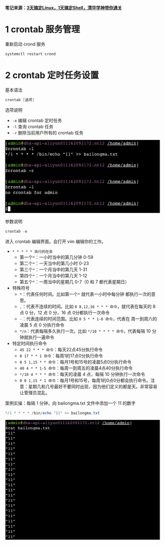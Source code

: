 **笔记来源：**[**3天搞定Linux，1天搞定Shell，清华学神带你通关**](https://www.bilibili.com/video/BV1WY4y1H7d3?p=9&vd_source=e8046ccbdc793e09a75eb61fe8e84a30)



# 1 crontab 服务管理 
重新启动 crond 服务

```powershell
systemctl restart crond
```

# 2 crontab 定时任务设置 
基本语法

```powershell
crontab [选项] 
```

选项说明 

+ `-e` 编辑 crontab 定时任务
+ `-l` 查询 crontab 任务
+ `-r` 删除当前用户所有的 crontab 任务

![](images/49.png)

 					

参数说明

```powershell
crontab -e
```

进入 crontab 编辑界面。会打开 vim 编辑你的工作。 

+ `* * * * * 执行的任务`
    - 第一个`*`：一小时当中的第几分钟 0-59
    - 第二个`*`：一天当中的第几小时 0-23
    - 第三个`*`：一个月当中的第几天 1-31
    - 第四个`*`：一个月当中的第几天 1-12
    - 第五个`*`：一周当中的星期几 0-7（0 和 7 都代表星期日）
+ 特殊符号 
    - `*`：代表任何时间。比如第一个`*` 就代表一小时中每分钟 都执行一次的意思。
    - `,`：代表不连续的时间。比如 `0 8,12,16 * * * 命令`，就代表在每天的 8 点 0 分，12 点 0 分，16 点 0分都执行一次命令
    - `-`：代表连续的时间范围。比如 `0 5 * * 1-6 命令`，代表在 周一到周六的凌晨 5 点 0 分执行命令
    - `*/n`：代表每隔多久执行一次。比如 `*/10 * * * * 命令`，代表每隔 10 分钟就执行一遍命令 
+ 特定时间执行命令
    - `45 22 * * * 命令`：每天22点45分执行命令
    - `0 17 * * 1 命令`：每周1的17点0分执行命令
    - `0 5 1,15 * * 命令`：每月1号和15号的凌晨5点0分执行命令
    - `40 4 * * 1-5 命令`：每周一到周五的凌晨4点40分执行命令
    - `*/10 4 * * * 命令`：每天的凌晨 4 点，每隔 10 分钟执行一次命令
    - `0 0 1,15 * 1 命令`：每月1号和15号，每周1的0点0分都会执行命令。注意：星期几和几号最好不要同时出现，因为他们定义的都是天。非常容易让管理员混乱。 



案例实操：每隔 1 分钟，向 bailongma.txt 文件中添加一个 11 的数字 

```powershell
*/1 * * * * /bin/echo "11" >> bailongma.txt
```

![](images/50.png)


